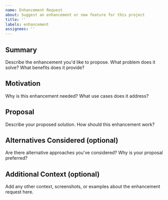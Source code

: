 ```yaml
---
name: Enhancement Request
about: Suggest an enhancement or new feature for this project
title: ''
labels: enhancement
assignees: ''
---
```


## Summary

Describe the enhancement you'd like to propose. What problem does it solve? What benefits does it provide?

## Motivation

Why is this enhancement needed? What use cases does it address?

## Proposal

Describe your proposed solution. How should this enhancement work?

## Alternatives Considered (optional)

Are there alternative approaches you've considered? Why is your proposal preferred?

## Additional Context (optional)

Add any other context, screenshots, or examples about the enhancement request here.